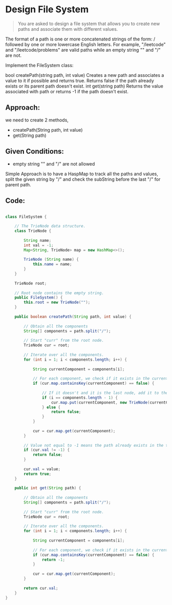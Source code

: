 # Design File System

> You are asked to design a file system that allows you to create new paths and associate them with different values.

The format of a path is one or more concatenated strings of the form: / followed by one or more lowercase English letters. For example, "/leetcode" and "/leetcode/problems" are valid paths while an empty string "" and "/" are not.

Implement the FileSystem class:

bool createPath(string path, int value) Creates a new path and associates a value to it if possible and returns true. Returns false if the path already exists or its parent path doesn't exist.
int get(string path) Returns the value associated with path or returns -1 if the path doesn't exist.


## Approach:
we need to create 2 methods,
- createPath(String path, int value)
- get(String path)

## Given Conditions: 
- empty string "" and "/" are not allowed

Simple Approach is to have a HaspMap to track all the paths and values,
split the given string by "/" and check the subString before the last "/" for parent path. 

## Code:
```java

class FileSystem {

    // The TrieNode data structure.
    class TrieNode {
        
        String name;
        int val = -1;
        Map<String, TrieNode> map = new HashMap<>();
        
        TrieNode (String name) {
            this.name = name;
        }
    }
    
    TrieNode root;
    
    // Root node contains the empty string.
    public FileSystem() {
        this.root = new TrieNode("");
    }
    
    public boolean createPath(String path, int value) {
        
        // Obtain all the components
        String[] components = path.split("/");
        
        // Start "curr" from the root node.
        TrieNode cur = root;
        
        // Iterate over all the components.
        for (int i = 1; i < components.length; i++) {
            
            String currentComponent = components[i];
            
            // For each component, we check if it exists in the current node's dictionary.
            if (cur.map.containsKey(currentComponent) == false) {
                
                // If it doesn't and it is the last node, add it to the Trie.
                if (i == components.length - 1) {
                    cur.map.put(currentComponent, new TrieNode(currentComponent));
                } else {
                    return false;
                }    
            }
            
            cur = cur.map.get(currentComponent);
        }
        
        // Value not equal to -1 means the path already exists in the trie. 
        if (cur.val != -1) {
            return false;
        }
        
        cur.val = value;
        return true;
    }
    
    public int get(String path) {
        
        // Obtain all the components
        String[] components = path.split("/");
        
        // Start "curr" from the root node.
        TrieNode cur = root;
        
        // Iterate over all the components.
        for (int i = 1; i < components.length; i++) {
            
            String currentComponent = components[i];
            
            // For each component, we check if it exists in the current node's dictionary.
            if (cur.map.containsKey(currentComponent) == false) {
                return -1;   
            }
            
            cur = cur.map.get(currentComponent);
        }
        
        return cur.val;
    }
}
```
